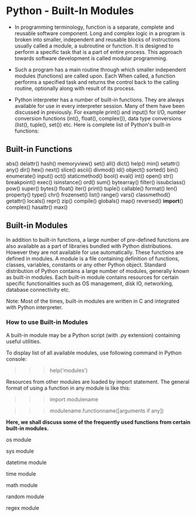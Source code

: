 # Python - Built-In Modules
* In programming terminology, function is a separate, complete and reusable software component. Long and complex logic in a program is broken into smaller, independent and reusable blocks of instructions usually called a module, a subroutine or function. It is designed to perform a specific task that is a part of entire process. This approach towards software development is called modular programming.

* Such a program has a main routine through which smaller independent modules (functions) are called upon. Each When called, a function performs a specified task and returns the control back to the calling routine, optionally along with result of its process.

* Python interpreter has a number of built-in functions. They are always available for use in every interpreter session. Many of them have been discussed in previously. For example print() and input() for I/O, number conversion functions (int(), float(), complex()), data type conversions (list(), tuple(), set()) etc. Here is complete list of Python's built-in functions:

## Built-in Functions
abs()	delattr()	hash()	memoryview()	set()
all()	dict()	help()	min()	setattr()
any()	dir()	hex()	next()	slice()
ascii()	divmod()	id()	object()	sorted()
bin()	enumerate()	input()	oct()	staticmethod()
bool()	eval()	int()	open()	str()
breakpoint()	exec()	isinstance()	ord()	sum()
bytearray()	filter()	issubclass()	pow()	super()
bytes()	float()	iter()	print()	tuple()
callable()	format()	len()	property()	type()
chr()	frozenset()	list()	range()	vars()
classmethod()	getattr()	locals()	repr()	zip()
compile()	globals()	map()	reversed()	__import__()
complex()	hasattr()	max()

## Built-in Modules
In addition to built-in functions, a large number of pre-defined functions are also available as a part of libraries bundled with Python distributions. However they are not available for use automatically. These functions are defined in modules. A module is a file containing definition of functions, classes, variables, constants or any other Python object. Standard distribution of Python contains a large number of modules, generally known as built-in modules. Each built-in module contains resources for certain specific functionalities such as OS management, disk IO, networking, database connectivity etc.

Note: Most of the times, built-in modules are written in C and integrated with Python interpreter.

### How to use Built-in Modules
A built-in module may be a Python script (with .py extension) containing useful utilities.

To display list of all available modules, use following command in Python console:

>>> help('modules')

Resources from other modules are loaded by import statement. The general format of using a function in any module is like this:

>>>import modulename

>>>modulename.functionname([arguments if any])

**Here, we shall discuss some of the frequently used functions from certain built-in modules.**

os module

sys module

datetime module

time module

math module

random module

regex module





